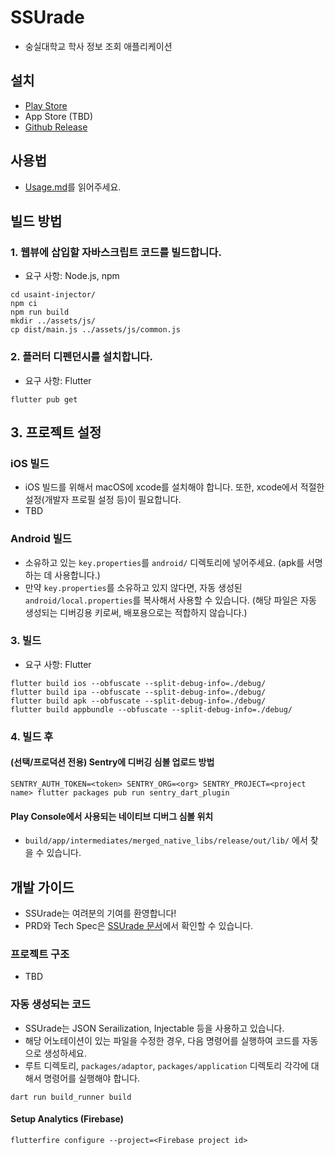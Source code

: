 # SSUrade
* 숭실대학교 학사 정보 조회 애플리케이션

## 설치
* [Play Store](https://play.google.com/store/apps/details?id=com.nnnlog.ssurade)
* App Store (TBD)
* [Github Release](https://github.com/nnnlog/ssurade/releases)

## 사용법
* [Usage.md](./USAGE.md)를 읽어주세요.

## 빌드 방법

### 1. 웹뷰에 삽입할 자바스크립트 코드를 빌드합니다.
* 요구 사항: Node.js, npm
```shell
cd usaint-injector/
npm ci
npm run build
mkdir ../assets/js/
cp dist/main.js ../assets/js/common.js
```

### 2. 플러터 디펜던시를 설치합니다.
* 요구 사항: Flutter
```shell
flutter pub get
```

## 3. 프로젝트 설정
### iOS 빌드
* iOS 빌드를 위해서 macOS에 xcode를 설치해야 합니다. 또한, xcode에서 적절한 설정(개발자 프로필 설정 등)이 필요합니다.
* TBD

### Android 빌드
* 소유하고 있는 `key.properties`를 `android/` 디렉토리에 넣어주세요. (apk를 서명하는 데 사용합니다.)
* 만약 `key.properties`를 소유하고 있지 않다면, 자동 생성된 `android/local.properties`를 복사해서 사용할 수 있습니다. (해당 파일은 자동 생성되는 디버깅용 키로써, 배포용으로는 적합하지 않습니다.)

### 3. 빌드
* 요구 사항: Flutter
```shell
flutter build ios --obfuscate --split-debug-info=./debug/
flutter build ipa --obfuscate --split-debug-info=./debug/
flutter build apk --obfuscate --split-debug-info=./debug/
flutter build appbundle --obfuscate --split-debug-info=./debug/
```

### 4. 빌드 후
#### (선택/프로덕션 전용) Sentry에 디버깅 심볼 업로드 방법
```shell
SENTRY_AUTH_TOKEN=<token> SENTRY_ORG=<org> SENTRY_PROJECT=<project name> flutter packages pub run sentry_dart_plugin
```

#### Play Console에서 사용되는 네이티브 디버그 심볼 위치
* `build/app/intermediates/merged_native_libs/release/out/lib/` 에서 찾을 수 있습니다.

## 개발 가이드
* SSUrade는 여려분의 기여를 환영합니다!
* PRD와 Tech Spec은 [SSUrade 문서](https://ssurade.nlog.dev)에서 확인할 수 있습니다.

### 프로젝트 구조
* TBD

### 자동 생성되는 코드
* SSUrade는 JSON Serailization, Injectable 등을 사용하고 있습니다.
* 해당 어노테이션이 있는 파일을 수정한 경우, 다음 명령어를 실행하여 코드를 자동으로 생성하세요.
* 루트 디렉토리, `packages/adaptor`, `packages/application` 디렉토리 각각에 대해서 명령어를 실행해야 합니다.
```shell
dart run build_runner build
```

#### Setup Analytics (Firebase)
```shell
flutterfire configure --project=<Firebase project id>
```
